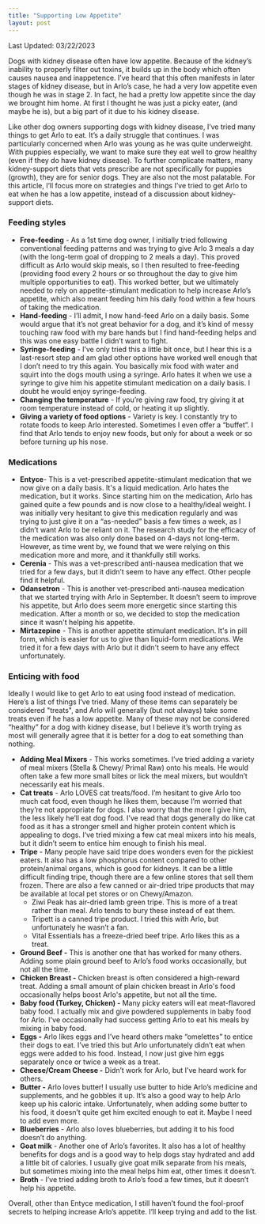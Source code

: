 ```yaml
---
title: "Supporting Low Appetite"
layout: post
---
```


Last Updated: 03/22/2023

Dogs with kidney disease often have low appetite. Because of the kidney’s inability to properly filter out toxins, it builds up in the body which often causes nausea and inappetence. I’ve heard that this often manifests in later stages of kidney disease, but in Arlo’s case, he had a very low appetite even though he was in stage 2. In fact, he had a pretty low appetite since the day we brought him home. At first I thought he was just a picky eater, (and maybe he is), but a big part of it due to his kidney disease.

Like other dog owners supporting dogs with kidney disease, I’ve tried many things to get Arlo to eat. It’s a daily struggle that continues. I was particularly concerned when Arlo was young as he was quite underweight. With puppies especially, we want to make sure they eat well to grow healthy (even if they do have kidney disease). To further complicate matters, many kidney-support diets that vets prescribe are not specifically for puppies (growth), they are for senior dogs. They are also not the most palatable. For this article, I’ll focus more on strategies and things I’ve tried to get Arlo to eat when he has a low appetite, instead of a discussion about kidney-support diets.

### Feeding styles 

- **Free-feeding** -  As a 1st time dog owner, I initially tried following conventional feeding patterns and was trying to give Arlo 3 meals a day (with the long-term goal of dropping to 2 meals a day). This proved difficult as Arlo would skip meals, so I then resulted to free-feeding (providing food every 2 hours or so throughout the day to give him multiple opportunities to eat). This worked better, but we ultimately needed to rely on appetite-stimulant medication to help increase Arlo’s appetite, which also meant feeding him his daily food within a few hours of taking the medication.
- **Hand-feeding** -  I’ll admit, I now hand-feed Arlo on a daily basis. Some would argue that it’s not great behavior for a dog, and it’s kind of messy touching raw food with my bare hands but I find hand-feeding helps and this was one easy battle I didn’t want to fight.
- **Syringe-feeding** -  I’ve only tried this a little bit once, but I hear this is a last-resort step and am glad other options have worked well enough that I don’t need to try this again. You basically mix food with water and squirt into the dogs mouth using a syringe. Arlo hates it when we use a syringe to give him his appetite stimulant medication on a daily basis.  I doubt he would enjoy syringe-feeding.
- **Changing the temperature** - If you’re giving raw food, try giving it at room temperature instead of cold, or heating it up slightly.
- **Giving a variety of food options** - Variety is key. I constantly try to rotate foods to keep Arlo interested. Sometimes I even offer a “buffet”. I find that Arlo tends to enjoy new foods, but only for about a week or so before turning up his nose.
 

### Medications

- **Entyce**- This is a vet-prescribed appetite-stimulant medication that we now give on a daily basis. It's a liquid medication. Arlo hates the medication, but it works.  Since starting him on the medication, Arlo has gained quite a few pounds and is now close to a healthy/ideal weight. I was initially very hesitant to give this medication regularly and was trying to just give it on a “as-needed” basis a few times a week, as I didn’t want Arlo to be reliant on it. The research study for the efficacy of the medication was also only done based on 4-days not long-term. However, as time went by, we found that we were relying on this medication more and more, and it thankfully still works.
- **Cerenia** - This was a vet-prescribed anti-nausea medication that we tried for a few days, but it didn’t seem to have any effect. Other people find it helpful.
- **Odansetron** - This is another vet-prescribed anti-nausea medication that we started trying with Arlo in September. It doesn’t seem to improve his appetite, but Arlo does seem more energetic since starting this medication. After a month or so, we decided to stop the medication since it wasn't helping his appetite.
- **Mirtazepine** - This is another appetite stimulant medication. It's in pill form, which is easier for us to give than liquid-form medications. We tried it for a few days with Arlo but it didn't seem to have any effect unfortunately. 

### Enticing with food

Ideally I would like to get Arlo to eat using food instead of medication. Here’s a list of things I’ve tried. Many of these items can separately be considered "treats", and Arlo will generally (but not always) take some treats even if he has a low appetite. Many of these may not be considered “healthy” for a dog with kidney disease, but I believe it’s worth trying as most will generally agree that it is better for a dog to eat something than nothing. 

- **Adding Meal Mixers** - This works sometimes. I’ve tried adding a variety of meal mixers (Stella & Chewy/ Primal Raw) onto his meals. He would often take a few more small bites or lick the meal mixers, but wouldn’t necessarily eat his meals. 
- **Cat treats** - Arlo LOVES cat treats/food. I’m hesitant to give Arlo too much cat food, even though he likes them, because I’m worried that they’re not appropriate for dogs. I also worry that the more I give him, the less likely he’ll eat dog food. I’ve read that dogs generally do like cat food as it has a stronger smell and higher protein content which is appealing to dogs. I’ve tried mixing a few cat meal mixers into his meals, but it didn’t seem to entice him enough to finish his meal.
- **Tripe** - Many people have said tripe does wonders even for the pickiest eaters. It also has a low phosphorus content compared to other protein/animal organs, which is good for kidneys.  It can be a little difficult finding tripe, though there are a few online stores that sell them frozen.  There are also a few canned or air-dried tripe products that may be available at local pet stores or on Chewy/Amazon.
	- Ziwi Peak has air-dried lamb green tripe. This is more of a treat rather than meal. Arlo tends to bury these instead of eat them.
	- Tripett is a canned tripe product.  I tried this with Arlo, but unfortunately he wasn’t a fan.
	- Vital Essentials has a freeze-dried beef tripe. Arlo likes this as a treat.
- **Ground Beef -** This is another one that has worked for many others. Adding some plain ground beef to Arlo’s food works occasionally, but not all the time.
- **Chicken Breast -** Chicken breast is often considered a high-reward treat. Adding a small amount of plain chicken breast in Arlo's food occasionally helps boost Arlo's appetite, but not all the time. 
- **Baby food (Turkey, Chicken) -** Many picky eaters will eat meat-flavored baby food. I actually mix and give powdered supplements in baby food for Arlo. I've occasionally had success getting Arlo to eat his meals by mixing in baby food. 
- **Eggs -** Arlo likes eggs and I’ve heard others make “omelettes” to entice their dogs to eat. I’ve tried this but Arlo unfortunately didn’t eat when eggs were added to his food. Instead, I now just give him eggs separately once or twice a week as a treat.
- **Cheese/Cream Cheese -** Didn’t work for Arlo, but I’ve heard work for others.
- **Butter -** Arlo loves butter! I usually use butter to hide Arlo’s medicine and supplements, and he gobbles it up. It’s also a good way to help Arlo keep up his caloric intake. Unfortunately, when adding some butter to his food, it doesn’t quite get him excited enough to eat it. Maybe I need to add even more.
- **Blueberries** - Arlo also loves blueberries, but adding it to his food doesn’t do anything.
- **Goat milk** - Another one of Arlo’s favorites. It also has a lot of healthy benefits for dogs and is a good way to help dogs stay hydrated and add a little bit of calories. I usually give goat milk separate from his meals, but sometimes mixing into the meal helps him eat, other times it doesn’t.
- **Broth** - I’ve tried adding broth to Arlo’s food a few times, but it doesn’t help his appetite.

Overall, other than Entyce medication, I still haven’t found the fool-proof secrets to helping increase Arlo’s appetite. I’ll keep trying and add to the list.